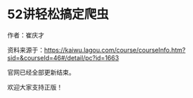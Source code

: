 # 52讲轻松搞定爬虫

作者：崔庆才

资料来源于：https://kaiwu.lagou.com/course/courseInfo.htm?sid=&courseId=46#/detail/pc?id=1663

官网已经全部更新结束。

欢迎大家支持正版！


